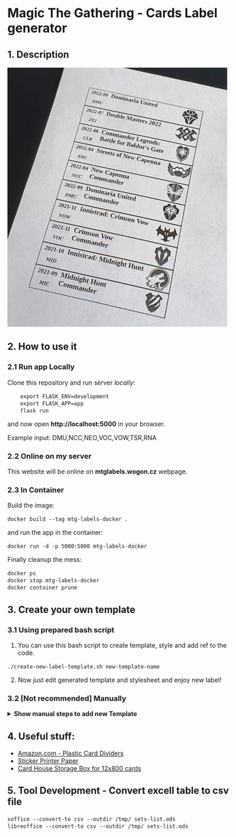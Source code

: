 # Magic The Gathering - Cards Label generator

## 1. Description

![](additional-data/printed-labels2.jpg)

## 2. How to use it
### 2.1 Run app Locally
Clone this repository and run server *locally*:
```
    export FLASK_ENV=development
    export FLASK_APP=app
    flask run
```

and now open **http://localhost:5000** in your browser.

Example input: DMU,NCC,NEO,VOC,VOW,TSR,RNA

### 2.2 Online on my server
This website will be online on **mtglabels.wogon.cz** webpage.

### 2.3 In Container
Build the image:
```
docker build --tag mtg-labels-docker .
```

and run the app in the container:
```
docker run -d -p 5000:5000 mtg-labels-docker
```

Finally cleanup the mess:
```
docker ps
docker stop mtg-labels-docker
docker container prune
```


## 3. Create your own template
### 3.1 Using prepared bash script

1. You can use this bash script to create template, style and add ref to the code.
```
./create-new-label-template.sh new-template-name
```

2. Now just edit generated template and stylesheet and enjoy new label!


### 3.2 [Not recommended] Manually
<details><summary><b>Show manual steps to add new Template</b></summary>
<p>
<pre>
Important note 1: Keep an eye on the naming of the files and of the added lines in the code!
- 'label\_type' in app.py must match the html form '\<option value='
- 'label\_type\_name' in app.py must match template and stylesheet file names

1. Copy and modify your copy of the template file in templates/
```bash
cp templates/small-labels-default-template.html templates/NEW-LABEL-OPTION-STYLE-NAME-template.html
vim templates/NEW-LABEL-OPTION-STYLE-NAME-template.html
```

2. Copy and modify your copy of the stylesheet file in static/
```bash
cp static/small-labels-default.css static/NEW-LABEL-OPTION-STYLE-NAME.css
vim static/NEW-LABEL-OPTION-STYLE-NAME.css
```

3. Add option into the html form in the 'index.html' file
```html
<option value="NEW_LABEL_OPTION_STYLE">New label style name</option>
```

4. Add 'elif' lines into the 'app.py'
```python
elif label_type == "NEW_LABEL_OPTION_STYLE_NAME":
    label_type_name = "NEW-LABEL-OPTION-STYLE-NAME"
```

Which is passed into the files path later in the code.
```
    html_label_template = label_type_name+"-template.html"
    css_label_style = "static/"+label_type_name+".css
```
</pre>
</p>
</details>


## 4. Useful stuff:
- [Amazon.com - Plastic Card Dividers](https://www.amazon.com/Plastic-Dividers-Baseball-Trading-Divider/dp/B09H2XSCFT/ref=sr_1_11?crid=3PQKODNJAT4SL&keywords=BCW%2BTall%2BTrading%2BCard%2BDividers%2B-%2B50%2Bct&qid=1663061447&sprefix=bcw%2Btall%2Btrading%2Bcard%2Bdividers%2B-%2B50%2Bct%2B%2Caps%2C290&sr=8-11&th=1)
- [Sticker Printer Paper](https://www.amazon.com/dp/B06XZS3L5F/)
- [Card House Storage Box for 12x800 cards](https://www.amazon.com/Card-House-Storage-Box-800-Count/dp/B01M3YVUDR/ref=sr_1_14?crid=3PQKODNJAT4SL&keywords=BCW+Tall+Trading+Card+Dividers+-+50+ct&qid=1663061447&sprefix=bcw+tall+trading+card+dividers+-+50+ct+%2Caps%2C290&sr=8-14)


## 5. Tool Development - Convert excell table to csv file
```
soffice --convert-to csv --outdir /tmp/ sets-list.ods
libreoffice --convert-to csv --outdir /tmp/ sets-list.ods
```
